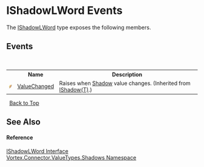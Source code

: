 # IShadowLWord Events
 

The <a href="T_Vortex_Connector_ValueTypes_Shadows_IShadowLWord.md">IShadowLWord</a> type exposes the following members.


## Events
&nbsp;<table><tr><th></th><th>Name</th><th>Description</th></tr><tr><td>![Public event](media/pubevent.gif "Public event")</td><td><a href="E_Vortex_Connector_ValueTypes_Shadows_IShadow_1_ValueChanged.md">ValueChanged</a></td><td>
Raises when <a href="P_Vortex_Connector_ValueTypes_Shadows_IShadow_1_Shadow.md">Shadow</a> value changes.
 (Inherited from <a href="T_Vortex_Connector_ValueTypes_Shadows_IShadow_1.md">IShadow(T)</a>.)</td></tr></table>&nbsp;
<a href="#ishadowlword-events">Back to Top</a>

## See Also


#### Reference
<a href="T_Vortex_Connector_ValueTypes_Shadows_IShadowLWord.md">IShadowLWord Interface</a><br /><a href="N_Vortex_Connector_ValueTypes_Shadows.md">Vortex.Connector.ValueTypes.Shadows Namespace</a><br />
